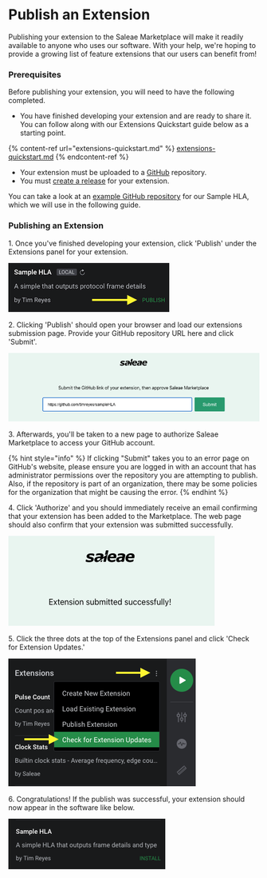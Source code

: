 # Publish an Extension

Publishing your extension to the Saleae Marketplace will make it readily available to anyone who uses our software. With your help, we're hoping to provide a growing list of feature extensions that our users can benefit from!

### Prerequisites

Before publishing your extension, you will need to have the following completed.

* You have finished developing your extension and are ready to share it. You can follow along with our Extensions Quickstart guide below as a starting point.

{% content-ref url="extensions-quickstart.md" %}
[extensions-quickstart.md](extensions-quickstart.md)
{% endcontent-ref %}

* Your extension must be uploaded to a [GitHub](https://github.com/) repository.
* You must [create a release](https://help.github.com/en/github/administering-a-repository/managing-releases-in-a-repository) for your extension.

You can take a look at an [example GitHub repository](https://github.com/timreyes/sampleHLA) for our Sample HLA, which we will use in the following guide.

### Publishing an Extension

1\. Once you've finished developing your extension, click 'Publish' under the Extensions panel for your extension.

![](<../.gitbook/assets/Screen Shot 2020-06-10 at 8.40.05 PM.png>)

2\. Clicking 'Publish' should open your browser and load our extensions submission page. Provide your GitHub repository URL here and click 'Submit'.

![](<../.gitbook/assets/Screen Shot 2020-06-11 at 8.52.44 PM.png>)

3\. Afterwards, you'll be taken to a new page to authorize Saleae Marketplace to access your GitHub account.&#x20;

{% hint style="info" %}
If clicking "Submit" takes you to an error page on GitHub's website, please ensure you are logged in with an account that has administrator permissions over the repository you are attempting to publish. Also, if the repository is part of an organization, there may be some policies for the organization that might be causing the error.
{% endhint %}

4\. Click 'Authorize' and you should immediately receive an email confirming that your extension has been added to the Marketplace. The web page should also confirm that your extension was submitted successfully.

![](<../.gitbook/assets/Screen Shot 2020-06-11 at 9.31.38 PM.png>)

5\. Click the three dots at the top of the Extensions panel and click 'Check for Extension Updates.'

![](<../.gitbook/assets/Screen Shot 2020-06-11 at 11.10.17 PM.png>)

6\. Congratulations! If the publish was successful, your extension should now appear in the software like below.

![](<../.gitbook/assets/Screen Shot 2020-06-11 at 9.17.50 PM.png>)

